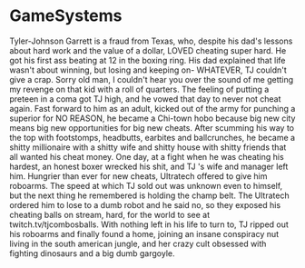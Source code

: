 # GameSystems

Tyler-Johnson Garrett is a fraud from Texas, who, despite his dad's lessons about hard work and the value of a dollar, LOVED cheating super hard. He got his first ass beating at 12 in the boxing ring. His dad explained that life wasn't about winning, but losing and keeping on- WHATEVER, TJ couldn't give a crap. Sorry old man, I couldn't hear you over the sound of me getting my revenge on that kid with a roll of quarters. The feeling of putting a preteen in a coma got TJ high, and he vowed that day to never not cheat again. Fast forward to him as an adult, kicked out of the army for punching a superior for NO REASON, he became a Chi-town hobo because big new city means big new opportunities for big new cheats. After scumming his way to the top with footstomps, headbutts, earbites and ballcrunches, he became a shitty millionaire with a shitty wife and shitty house with shitty friends that all wanted his cheat money. One day, at a fight when he was cheating his hardest, an honest boxer wrecked his shit, and TJ 's wife and manager left him. Hungrier than ever for new cheats, Ultratech offered to give him roboarms. The speed at which TJ sold out was unknown even to himself, but the next thing he remembered is holding the champ belt. The Ultratech ordered him to lose to a dumb robot and he said no, so they exposed his cheating balls on stream, hard, for the world to see at twitch.tv/tjcombosballs. With nothing left in his life to turn to, TJ ripped out his roboarms and finally found a home, joining an insane conspiracy nut living in the south american jungle, and her crazy cult obsessed with fighting dinosaurs and a big dumb gargoyle.

